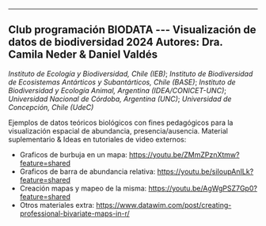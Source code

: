 ----
Club programación BIODATA --- Visualización de datos de biodiversidad 2024
Autores: Dra. Camila Neder &  Daniel Valdés
------

 _Instituto de Ecología y Biodiversidad, Chile (IEB)_; 
_Instituto de Biodiversidad de Ecosistemas Antárticos y Subantárticos, Chile (BASE)_;
_Instituto de Biodiversidad y Ecología Animal, Argentina (IDEA/CONICET-UNC)_;
_Universidad Nacional de Córdoba, Argentina (UNC)_;
_Universidad de Concepción, Chile (UdeC)_


Ejemplos de datos teóricos biológicos con fines pedagógicos para la visualización espacial de abundancia, presencia/ausencia.
Material suplementario & Ideas en tutoriales de video externos:
* Graficos de burbuja en un mapa: https://youtu.be/ZMmZPznXtmw?feature=shared
* Graficos de barra de abundancia relativa: https://youtu.be/siIoupAnILk?feature=shared
* Creación mapas y mapeo de la misma: https://youtu.be/AgWgPSZ7Gp0?feature=shared
* Otros materiales extra: https://www.datawim.com/post/creating-professional-bivariate-maps-in-r/
